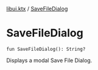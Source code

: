 [libui.ktx](index.md) / [SaveFileDialog](./-save-file-dialog.md)

# SaveFileDialog

`fun SaveFileDialog(): String?`

Displays a modal Save File Dialog.

